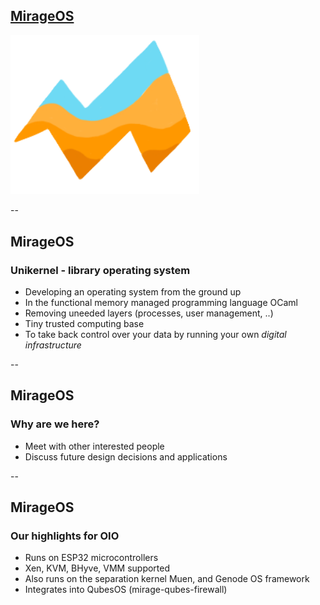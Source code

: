 ## [MirageOS](https://mirage.io)

<img src="media/mirageos.png" width="60%" style="border: none;"/>

--

## MirageOS

### Unikernel - library operating system

* Developing an operating system from the ground up
* In the functional memory managed programming language OCaml
* Removing uneeded layers (processes, user management, ..)
* Tiny trusted computing base
* To take back control over your data by running your own _digital infrastructure_

--

## MirageOS

### Why are we here?

* Meet with other interested people
* Discuss future design decisions and applications

--

## MirageOS

### Our highlights for OIO

* Runs on ESP32 microcontrollers
* Xen, KVM, BHyve, VMM supported
* Also runs on the separation kernel Muen, and Genode OS framework
* Integrates into QubesOS (mirage-qubes-firewall)
